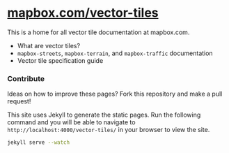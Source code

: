 # [mapbox.com/vector-tiles](https://mapbox.com/vector-tiles)

This is a home for all vector tile documentation at mapbox.com.

* What are vector tiles?
* `mapbox-streets`, `mapbox-terrain`, and `mapbox-traffic` documentation
* Vector tile specification guide

### Contribute

Ideas on how to improve these pages? Fork this repository and make a pull request!

This site uses Jekyll to generate the static pages. Run the following command and you will be able to navigate to `http://localhost:4000/vector-tiles/` in your browser to view the site.

```bash
jekyll serve --watch
```